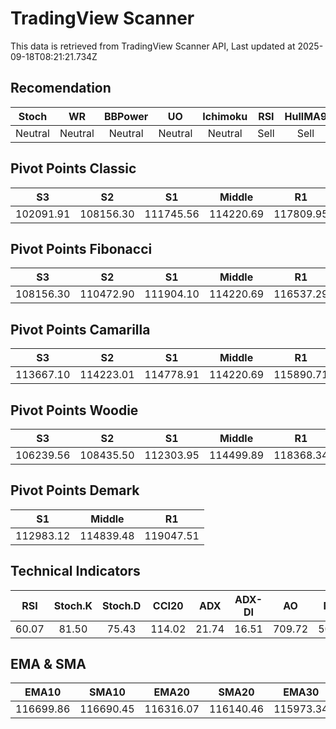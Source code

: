 # TradingView Scanner
This data is retrieved from TradingView Scanner API, Last updated at 2025-09-18T08:21:21.734Z

## Recomendation
| Stoch | WR | BBPower | UO | Ichimoku | RSI | HullMA9 |
| :---: | :---: | :---: | :---: | :---: | :---: | :---: |
| Neutral | Neutral | Neutral | Neutral | Neutral | Sell | Sell |

## Pivot Points Classic
| S3 | S2 | S1 | Middle | R1 | R2 | R3 |
| :---: | :---: | :---: | :---: | :---: | :---: | :---: |
| 102091.91 | 108156.30 | 111745.56 | 114220.69 | 117809.95 | 120285.08 | 126349.47 |

## Pivot Points Fibonacci
| S3 | S2 | S1 | Middle | R1 | R2 | R3 |
| :---: | :---: | :---: | :---: | :---: | :---: | :---: |
| 108156.30 | 110472.90 | 111904.10 | 114220.69 | 116537.29 | 117968.49 | 120285.08 |

## Pivot Points Camarilla
| S3 | S2 | S1 | Middle | R1 | R2 | R3 |
| :---: | :---: | :---: | :---: | :---: | :---: | :---: |
| 113667.10 | 114223.01 | 114778.91 | 114220.69 | 115890.71 | 116446.61 | 117002.52 |

## Pivot Points Woodie
| S3 | S2 | S1 | Middle | R1 | R2 | R3 |
| :---: | :---: | :---: | :---: | :---: | :---: | :---: |
| 106239.56 | 108435.50 | 112303.95 | 114499.89 | 118368.34 | 120564.28 | 124432.73 |

## Pivot Points Demark
| S1 | Middle | R1 |
| :---: | :---: | :---: |
| 112983.12 | 114839.48 | 119047.51 |

## Technical Indicators
| RSI | Stoch.K | Stoch.D | CCI20 | ADX | ADX-DI | AO | Mom | MACD | MACD | W.R | HullMA9 |
| :---: | :---: | :---: | :---: | :---: | :---: | :---: | :---: | :---: | :---: | :---: | :---: |
| 60.07 | 81.50 | 75.43 | 114.02 | 21.74 | 16.51 | 709.72 | 509.95 | 498.26 | 426.70 | -19.47 | 117405.17 |

## EMA & SMA
| EMA10 | SMA10 | EMA20 | SMA20 | EMA30 | SMA30 | EMA50 | SMA50 | EMA100 | SMA100 | EMA200 | SMA200 |
| :---: | :---: | :---: | :---: | :---: | :---: | :---: | :---: | :---: | :---: | :---: | :---: |
| 116699.86 | 116690.45 | 116316.07 | 116140.46 | 115973.34 | 115991.80 | 115287.01 | 115477.39 | 114211.66 | 113322.08 | 113835.39 | 113071.92 |